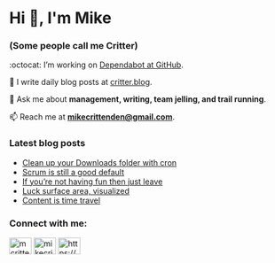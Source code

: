 # Hi 👋, I'm Mike
### (Some people call me Critter)

:octocat: I’m working on [Dependabot at GitHub](https://github.com/features/security).

📝 I write daily blog posts at [critter.blog](https://critter.blog).

💬 Ask me about **management, writing, team jelling, and trail running**.

📫 Reach me at **mikecrittenden@gmail.com**.

### Latest blog posts
<!-- BLOG-POST-LIST:START -->
- [Clean up your Downloads folder with cron](https://critter.blog/2023/02/10/clean-up-your-downloads-folder-with-cron/)
- [Scrum is still a good default](https://critter.blog/2023/02/09/scrum-is-still-a-good-default/)
- [If you’re not having fun then just leave](https://critter.blog/2023/02/08/if-youre-not-having-fun-then-just-leave/)
- [Luck surface area, visualized](https://critter.blog/2023/02/07/luck-surface-area-visualized/)
- [Content is time travel](https://critter.blog/2023/02/06/content-is-time-travel/)
<!-- BLOG-POST-LIST:END -->

<h3 align="left">Connect with me:</h3>
<p align="left">
<a href="https://twitter.com/mcrittenden" target="blank"><img align="center" src="https://raw.githubusercontent.com/rahuldkjain/github-profile-readme-generator/master/src/images/icons/Social/twitter.svg" alt="mcrittenden" height="30" width="40" /></a>
<a href="https://linkedin.com/in/mikecrittenden" target="blank"><img align="center" src="https://raw.githubusercontent.com/rahuldkjain/github-profile-readme-generator/master/src/images/icons/Social/linked-in-alt.svg" alt="mikecrittenden" height="30" width="40" /></a>
<a href="https://critter.blog/feed/" target="blank"><img align="center" src="https://raw.githubusercontent.com/rahuldkjain/github-profile-readme-generator/master/src/images/icons/Social/rss.svg" alt="https://critter.blog/feed/" height="30" width="40" /></a>
</p>
